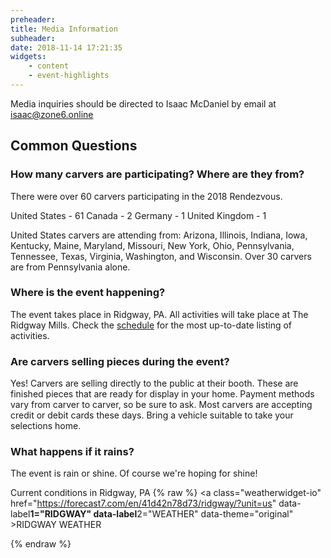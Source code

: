 ```yaml
---
preheader: 
title: Media Information
subheader: 
date: 2018-11-14 17:21:35
widgets:
    - content
    - event-highlights
---
```


Media inquiries should be directed to Isaac McDaniel by email at isaac@zone6.online

## Common Questions

### How many carvers are participating? Where are they from?
There were over 60 carvers participating in the 2018 Rendezvous.

United States - 61
Canada - 2
Germany - 1
United Kingdom - 1

United States carvers are attending from: Arizona, Illinois, Indiana, Iowa, Kentucky, Maine, Maryland, Missouri, New York, Ohio, Pennsylvania, Tennessee, Texas, Virginia, Washington, and Wisconsin.
Over 30 carvers are from Pennsylvania alone.

### Where is the event happening?
The event takes place in Ridgway, PA. All activities will take place at The Ridgway Mills. Check the [schedule](../schedule "2022 Rendezvous Schedule") for the most up-to-date listing of activities.

### Are carvers selling pieces during the event?
Yes! Carvers are selling directly to the public at their booth. These are finished pieces that are ready for display in your home. Payment methods vary from carver to carver, so be sure to ask. Most carvers are accepting credit or debit cards these days. Bring a vehicle suitable to take your selections home.

### What happens if it rains?
The event is rain or shine. Of course we're hoping for shine!

Current conditions in Ridgway, PA
{% raw %}
<a class="weatherwidget-io" href="https://forecast7.com/en/41d42n78d73/ridgway/?unit=us" data-label**1="RIDGWAY" data-label**2="WEATHER" data-theme="original" >RIDGWAY WEATHER</a>
<script>
!function(d,s,id){var js,fjs=d.getElementsByTagName(s)[0];if(!d.getElementById(id)){js=d.createElement(s);js.id=id;js.src='https://weatherwidget.io/js/widget.min.js';fjs.parentNode.insertBefore(js,fjs);}}(document,'script','weatherwidget-io-js');
</script>
{% endraw %}